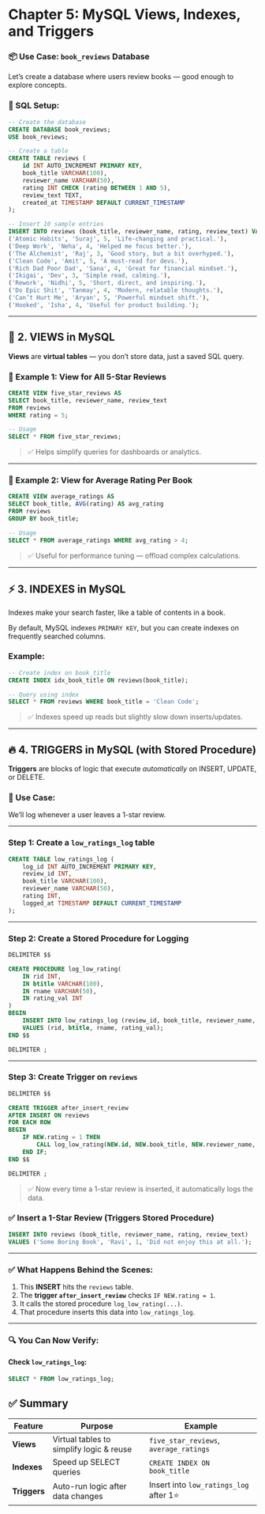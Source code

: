 # Chapter 5: MySQL Views, Indexes, and Triggers

### 📦 Use Case: `book_reviews` Database

Let’s create a database where users review books — good enough to explore concepts.

### 🔧 SQL Setup:

```sql
-- Create the database
CREATE DATABASE book_reviews;
USE book_reviews;

-- Create a table
CREATE TABLE reviews (
    id INT AUTO_INCREMENT PRIMARY KEY,
    book_title VARCHAR(100),
    reviewer_name VARCHAR(50),
    rating INT CHECK (rating BETWEEN 1 AND 5),
    review_text TEXT,
    created_at TIMESTAMP DEFAULT CURRENT_TIMESTAMP
);

-- Insert 10 sample entries
INSERT INTO reviews (book_title, reviewer_name, rating, review_text) VALUES
('Atomic Habits', 'Suraj', 5, 'Life-changing and practical.'),
('Deep Work', 'Neha', 4, 'Helped me focus better.'),
('The Alchemist', 'Raj', 3, 'Good story, but a bit overhyped.'),
('Clean Code', 'Amit', 5, 'A must-read for devs.'),
('Rich Dad Poor Dad', 'Sana', 4, 'Great for financial mindset.'),
('Ikigai', 'Dev', 3, 'Simple read, calming.'),
('Rework', 'Nidhi', 5, 'Short, direct, and inspiring.'),
('Do Epic Shit', 'Tanmay', 4, 'Modern, relatable thoughts.'),
('Can’t Hurt Me', 'Aryan', 5, 'Powerful mindset shift.'),
('Hooked', 'Isha', 4, 'Useful for product building.');
```

---

## 👀 2. VIEWS in MySQL

**Views** are **virtual tables** — you don’t store data, just a saved SQL query.

### 📘 Example 1: View for All 5-Star Reviews

```sql
CREATE VIEW five_star_reviews AS
SELECT book_title, reviewer_name, review_text
FROM reviews
WHERE rating = 5;

-- Usage
SELECT * FROM five_star_reviews;
```

> ✅ Helps simplify queries for dashboards or analytics.

---

### 📘 Example 2: View for Average Rating Per Book

```sql
CREATE VIEW average_ratings AS
SELECT book_title, AVG(rating) AS avg_rating
FROM reviews
GROUP BY book_title;

-- Usage
SELECT * FROM average_ratings WHERE avg_rating > 4;
```

> ✅ Useful for performance tuning — offload complex calculations.

---

## ⚡ 3. INDEXES in MySQL

Indexes make your search faster, like a table of contents in a book.

By default, MySQL indexes `PRIMARY KEY`, but you can create indexes on frequently searched columns.

### Example:

```sql
-- Create index on book_title
CREATE INDEX idx_book_title ON reviews(book_title);

-- Query using index
SELECT * FROM reviews WHERE book_title = 'Clean Code';
```

> ✅ Indexes speed up reads but slightly slow down inserts/updates.

---

## 🔥 4. TRIGGERS in MySQL (with Stored Procedure)

**Triggers** are blocks of logic that execute _automatically_ on INSERT, UPDATE, or DELETE.

### 🎯 Use Case:

We’ll log whenever a user leaves a 1-star review.

---

### Step 1: Create a `low_ratings_log` table

```sql
CREATE TABLE low_ratings_log (
    log_id INT AUTO_INCREMENT PRIMARY KEY,
    review_id INT,
    book_title VARCHAR(100),
    reviewer_name VARCHAR(50),
    rating INT,
    logged_at TIMESTAMP DEFAULT CURRENT_TIMESTAMP
);
```

---

### Step 2: Create a Stored Procedure for Logging

```sql
DELIMITER $$

CREATE PROCEDURE log_low_rating(
    IN rid INT,
    IN btitle VARCHAR(100),
    IN rname VARCHAR(50),
    IN rating_val INT
)
BEGIN
    INSERT INTO low_ratings_log (review_id, book_title, reviewer_name, rating)
    VALUES (rid, btitle, rname, rating_val);
END $$

DELIMITER ;
```

---

### Step 3: Create Trigger on `reviews`

```sql
DELIMITER $$

CREATE TRIGGER after_insert_review
AFTER INSERT ON reviews
FOR EACH ROW
BEGIN
    IF NEW.rating = 1 THEN
        CALL log_low_rating(NEW.id, NEW.book_title, NEW.reviewer_name, NEW.rating);
    END IF;
END $$

DELIMITER ;
```

> ✅ Now every time a 1-star review is inserted, it automatically logs the data.

### ✅ Insert a 1-Star Review (Triggers Stored Procedure)

```sql
INSERT INTO reviews (book_title, reviewer_name, rating, review_text)
VALUES ('Some Boring Book', 'Ravi', 1, 'Did not enjoy this at all.');
```

---

### ✅ What Happens Behind the Scenes:

1. This **INSERT** hits the `reviews` table.
2. The **trigger `after_insert_review`** checks `IF NEW.rating = 1`.
3. It calls the stored procedure `log_low_rating(...)`.
4. That procedure inserts this data into `low_ratings_log`.

---

### 🔍 You Can Now Verify:

#### Check `low_ratings_log`:

```sql
SELECT * FROM low_ratings_log;
```

## ✅ Summary

| Feature      | Purpose                                  | Example                                 |
| ------------ | ---------------------------------------- | --------------------------------------- |
| **Views**    | Virtual tables to simplify logic & reuse | `five_star_reviews`, `average_ratings`  |
| **Indexes**  | Speed up SELECT queries                  | `CREATE INDEX ON book_title`            |
| **Triggers** | Auto-run logic after data changes        | Insert into `low_ratings_log` after 1⭐ |
